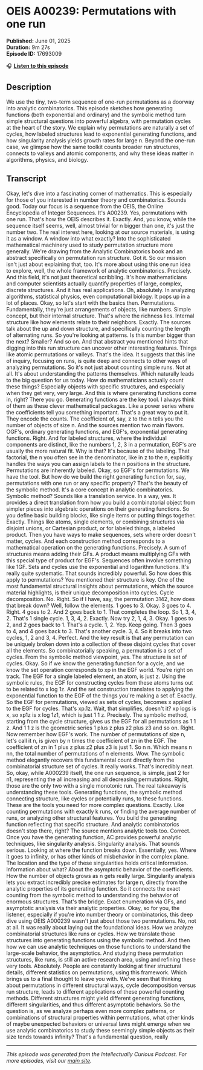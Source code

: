 # OEIS A00239: Permutations with one run

**Published:** June 01, 2025  
**Duration:** 9m 27s  
**Episode ID:** 17693009

🎧 **[Listen to this episode](https://intellectuallycurious.buzzsprout.com/2529712/episodes/17693009-oeis-a00239-permutations-with-one-run)**

## Description

We use the tiny, two-term sequence of one-run permutations as a doorway into analytic combinatorics. This episode sketches how generating functions (both exponential and ordinary) and the symbolic method turn simple structural questions into powerful algebra, with permutation cycles at the heart of the story. We explain why permutations are naturally a set of cycles, how labeled structures lead to exponential generating functions, and how singularity analysis yields growth rates for large n. Beyond the one-run case, we glimpse how the same toolkit counts broader run structures, connects to valleys and atomic components, and why these ideas matter in algorithms, physics, and biology.

## Transcript

Okay, let's dive into a fascinating corner of mathematics. This is especially for those of you interested in number theory and combinatorics. Sounds good. Today our focus is a sequence from the OEIS, the Online Encyclopedia of Integer Sequences. It's A00239. Yes, permutations with one run. That's how the OEIS describes it. Exactly. And, you know, while the sequence itself seems, well, almost trivial for n bigger than one, it's just the number two. The real interest here, looking at our source materials, is using it as a window. A window into what exactly? Into the sophisticated mathematical machinery used to study permutation structure more generally. We're drawing from the Analytic Combinatorics book and an abstract specifically on permutation run structure. Got it. So our mission isn't just about explaining that, too. It's more about using this one run idea to explore, well, the whole framework of analytic combinatorics. Precisely. And this field, it's not just theoretical scribbling. It's how mathematicians and computer scientists actually quantify properties of large, complex, discrete structures. And it has real applications. Oh, absolutely. In analyzing algorithms, statistical physics, even computational biology. It pops up in a lot of places. Okay, so let's start with the basics then. Permutations. Fundamentally, they're just arrangements of objects, like numbers. Simple concept, but their internal structure. That's where the richness lies. Internal structure like how elements relate to their neighbors. Exactly. The sources talk about the up and down structure, and specifically counting the length of alternating runs. So you're looking at patterns. Is this number bigger than the next? Smaller? And so on. And that abstract you mentioned hints that digging into this run structure can uncover other interesting features. Things like atomic permutations or valleys. That's the idea. It suggests that this line of inquiry, focusing on runs, is quite deep and connects to other ways of analyzing permutations. So it's not just about counting simple runs. Not at all. It's about understanding the patterns themselves. Which naturally leads to the big question for us today. How do mathematicians actually count these things? Especially objects with specific structures, and especially when they get very, very large. And this is where generating functions come in, right? There you go. Generating functions are the key tool. I always think of them as these clever mathematical packages. Like a power series where the coefficients tell you something important. That's a great way to put it. They encode the counts. The coefficient of, say, z to the n tells you the number of objects of size n. And the sources mention two main flavors. OGF's, ordinary generating functions, and EGF's, exponential generating functions. Right. And for labeled structures, where the individual components are distinct, like the numbers 1, 2, 3 in a permutation, EGF's are usually the more natural fit. Why is that? It's because of the labeling. That factorial, the n you often see in the denominator, like in z to the n, explicitly handles the ways you can assign labels to the n positions in the structure. Permutations are inherently labeled. Okay, so EGF's for permutations. We have the tool. But how do we build the right generating function for, say, permutations with one run or any specific property? That's the beauty of the symbolic method. It's a core concept in analytic combinatorics. Symbolic method? Sounds like a translation service. In a way, yes. It provides a direct translation from how you build a combinatorial object from simpler pieces into algebraic operations on their generating functions. So you define basic building blocks, like single items or putting things together. Exactly. Things like atoms, single elements, or combining structures via disjoint unions, or Cartesian product, or for labeled things, a labeled product. Then you have ways to make sequences, sets where order doesn't matter, cycles. And each construction method corresponds to a mathematical operation on the generating functions. Precisely. A sum of structures means adding their GFs. A product means multiplying GFs with this special type of product for EGF's. Sequences often involve something like 1GF. Sets and cycles use the exponential and logarithm functions. It's really quite systematic. That sounds incredibly powerful. So how does this apply to permutations? You mentioned their structure is key. One of the most fundamental structural insights about permutations, which the source material highlights, is their unique decomposition into cycles. Cycle decomposition. No. Right. So if I have, say, the permutation 3142, how does that break down? Well, follow the elements. 1 goes to 3. Okay. 3 goes to 4. Right. 4 goes to 2. And 2 goes back to 1. That completes the loop. So 1, 3, 4, 2. That's 1 single cycle. 1, 3, 4, 2. Exactly. Now try 2, 1, 4, 3. Okay. 1 goes to 2, and 2 goes back to 1. That's a cycle. 1, 2. Yep. Keep going. Then 3 goes to 4, and 4 goes back to 3. That's another cycle. 3, 4. So it breaks into two cycles, 1, 2 and 3, 4. Perfect. And the key result is that any permutation can be uniquely broken down into a collection of these disjoint cycles that cover all the elements. So combinatorially speaking, a permutation is a set of cycles. From the symbolic method viewpoint, yes. The structure is set of cycles. Okay. So if we know the generating function for a cycle, and we know the set operation corresponds to xp in the EGF world. You're right on track. The EGF for a single labeled element, an atom, is just z. Using the symbolic rules, the EGF for constructing cycles from these atoms turns out to be related to x log 1z. And the set construction translates to applying the exponential function to the EGF of the things you're making a set of. Exactly. So the EGF for permutations, viewed as sets of cycles, becomes x applied to the EGF for cycles. That's xp.1z. Wait, that simplifies, doesn't it? xp logs is x, so xp1z is x log 1z1, which is just 1 1 z. Precisely. The symbolic method, starting from the cycle structure, gives us the EGF for all permutations as 1 1 z. And 1 1 z is the geometric series 1 plus z plus z2 plus z3 and so on. Right. Now remember how EGF's work. The number of permutations of size n, let's call it n, is given by n times the coefficient of zn in the EGF. The coefficient of zn in 1 plus z plus z2 plus z3 is just 1. So n n. Which means n nn, the total number of permutations of n elements. Wow. The symbolic method elegantly recovers this fundamental count directly from the combinatorial structure set of cycles. It really works. That's incredibly neat. So, okay, while A000239 itself, the one run sequence, is simple, just 2 for n1, representing the all increasing and all decreasing permutations. Right, those are the only two with a single monotonic run. The real takeaway is understanding these tools. Generating functions, the symbolic method connecting structure, like cycles or potentially runs, to these functions. These are the tools you need for more complex questions. Exactly. Like counting permutations with exactly k runs, or finding the average number of runs, or analyzing other structural features. You build the generating function reflecting that specific structure. And analytic combinatorics doesn't stop there, right? The source mentions analytic tools too. Correct. Once you have the generating function, AC provides powerful analytic techniques, like singularity analysis. Singularity analysis. That sounds serious. Looking at where the function breaks down. Essentially, yes. Where it goes to infinity, or has other kinds of misbehavior in the complex plane. The location and the type of these singularities holds critical information. Information about what? About the asymptotic behavior of the coefficients. How the number of objects grows as n gets really large. Singularity analysis lets you extract incredibly precise estimates for large n, directly from the analytic properties of its generating function. So it connects the exact counting from the symbolic method to understanding the behavior of enormous structures. That's the bridge. Exact enumeration via GFs, and asymptotic analysis via their analytic properties. Okay, so for you, the listener, especially if you're into number theory or combinatorics, this deep dive using OEIS A000239 wasn't just about those two permutations. No, not at all. It was really about laying out the foundational ideas. How we analyze combinatorial structures like runs or cycles. How we translate those structures into generating functions using the symbolic method. And then how we can use analytic techniques on those functions to understand the large-scale behavior, the asymptotics. And studying these permutation structures, like runs, is still an active research area, using and refining these very tools. Absolutely. People are constantly looking at finer structural details, different statistics on permutations, using this framework. Which brings us to a final thought to leave you with. We've seen that thinking about permutations in different structural ways, cycle decomposition versus run structure, leads to different applications of these powerful counting methods. Different structures might yield different generating functions, different singularities, and thus different asymptotic behaviors. So the question is, as we analyze perhaps even more complex patterns, or combinations of structural properties within permutations, what other kinds of maybe unexpected behaviors or universal laws might emerge when we use analytic combinatorics to study these seemingly simple objects as their size tends towards infinity? That's a fundamental question, really

---
*This episode was generated from the Intellectually Curious Podcast. For more episodes, visit our [main site](https://intellectuallycurious.buzzsprout.com).*
